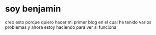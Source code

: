 # soy benjamin
creo esto porque quiero hacer mi primer blog
en el cual he tenido varios problemas
y ahora estoy haciendo para ver si funciona
